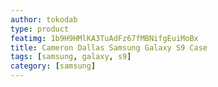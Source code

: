 ```yaml
---
author: tokodab
type: product
featimg: 1b9H9HMlKA3TuAdFz67fMBNifgEuiMoBx
title: Cameron Dallas Samsung Galaxy S9 Case
tags: [samsung, galaxy, s9]
category: [samsung]
---
```

